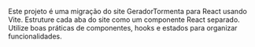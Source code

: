 <!-- Use this file to provide workspace-specific custom instructions to Copilot. For more details, visit https://code.visualstudio.com/docs/copilot/copilot-customization#_use-a-githubcopilotinstructionsmd-file -->
Este projeto é uma migração do site GeradorTormenta para React usando Vite. Estruture cada aba do site como um componente React separado. Utilize boas práticas de componentes, hooks e estados para organizar funcionalidades.